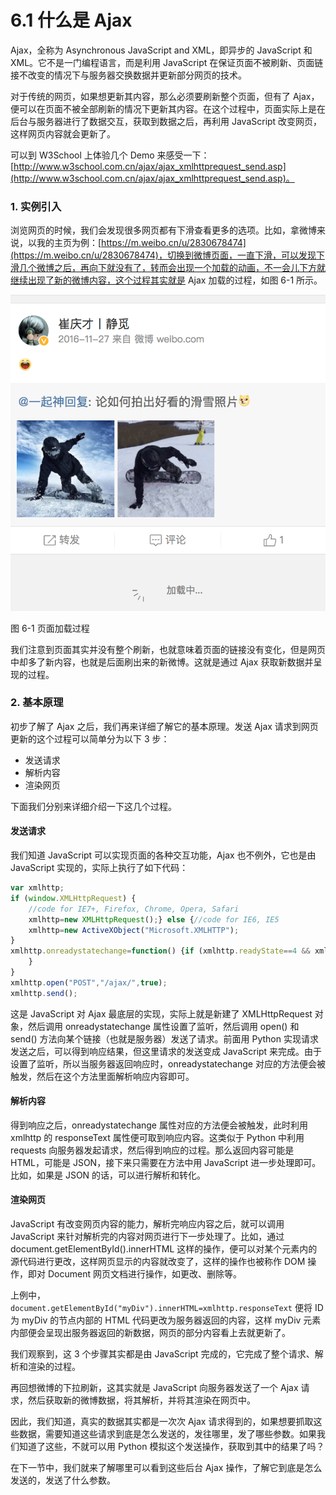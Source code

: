 # 6.1 什么是 Ajax

Ajax，全称为 Asynchronous JavaScript and XML，即异步的 JavaScript 和 XML。它不是一门编程语言，而是利用 JavaScript 在保证页面不被刷新、页面链接不改变的情况下与服务器交换数据并更新部分网页的技术。

对于传统的网页，如果想更新其内容，那么必须要刷新整个页面，但有了 Ajax，便可以在页面不被全部刷新的情况下更新其内容。在这个过程中，页面实际上是在后台与服务器进行了数据交互，获取到数据之后，再利用 JavaScript 改变网页，这样网页内容就会更新了。

可以到 W3School 上体验几个 Demo 来感受一下：[http://www.w3school.com.cn/ajax/ajax_xmlhttprequest_send.asp](http://www.w3school.com.cn/ajax/ajax_xmlhttprequest_send.asp)。

### 1. 实例引入

浏览网页的时候，我们会发现很多网页都有下滑查看更多的选项。比如，拿微博来说，以我的主页为例：[https://m.weibo.cn/u/2830678474](https://m.weibo.cn/u/2830678474)，切换到微博页面，一直下滑，可以发现下滑几个微博之后，再向下就没有了，转而会出现一个加载的动画，不一会儿下方就继续出现了新的微博内容，这个过程其实就是 Ajax 加载的过程，如图 6-1 所示。

![](../image/6-1.png)

图 6-1 页面加载过程

我们注意到页面其实并没有整个刷新，也就意味着页面的链接没有变化，但是网页中却多了新内容，也就是后面刷出来的新微博。这就是通过 Ajax 获取新数据并呈现的过程。

### 2. 基本原理

初步了解了 Ajax 之后，我们再来详细了解它的基本原理。发送 Ajax 请求到网页更新的这个过程可以简单分为以下 3 步：

* 发送请求
* 解析内容
* 渲染网页

下面我们分别来详细介绍一下这几个过程。

#### 发送请求

我们知道 JavaScript 可以实现页面的各种交互功能，Ajax 也不例外，它也是由 JavaScript 实现的，实际上执行了如下代码：

```js
var xmlhttp;
if (window.XMLHttpRequest) {
    //code for IE7+, Firefox, Chrome, Opera, Safari
    xmlhttp=new XMLHttpRequest();} else {//code for IE6, IE5
    xmlhttp=new ActiveXObject("Microsoft.XMLHTTP");
}
xmlhttp.onreadystatechange=function() {if (xmlhttp.readyState==4 && xmlhttp.status==200) {document.getElementById("myDiv").innerHTML=xmlhttp.responseText;
    }
}
xmlhttp.open("POST","/ajax/",true);
xmlhttp.send();
```

这是 JavaScript 对 Ajax 最底层的实现，实际上就是新建了 XMLHttpRequest 对象，然后调用 onreadystatechange 属性设置了监听，然后调用 open() 和 send() 方法向某个链接（也就是服务器）发送了请求。前面用 Python 实现请求发送之后，可以得到响应结果，但这里请求的发送变成 JavaScript 来完成。由于设置了监听，所以当服务器返回响应时，onreadystatechange 对应的方法便会被触发，然后在这个方法里面解析响应内容即可。

#### 解析内容

得到响应之后，onreadystatechange 属性对应的方法便会被触发，此时利用 xmlhttp 的 responseText 属性便可取到响应内容。这类似于 Python 中利用 requests 向服务器发起请求，然后得到响应的过程。那么返回内容可能是 HTML，可能是 JSON，接下来只需要在方法中用 JavaScript 进一步处理即可。比如，如果是 JSON 的话，可以进行解析和转化。

#### 渲染网页

JavaScript 有改变网页内容的能力，解析完响应内容之后，就可以调用 JavaScript 来针对解析完的内容对网页进行下一步处理了。比如，通过 document.getElementById().innerHTML 这样的操作，便可以对某个元素内的源代码进行更改，这样网页显示的内容就改变了，这样的操作也被称作 DOM 操作，即对 Document 网页文档进行操作，如更改、删除等。

上例中，`document.getElementById("myDiv").innerHTML=xmlhttp.responseText` 便将 ID 为 myDiv 的节点内部的 HTML 代码更改为服务器返回的内容，这样 myDiv 元素内部便会呈现出服务器返回的新数据，网页的部分内容看上去就更新了。

我们观察到，这 3 个步骤其实都是由 JavaScript 完成的，它完成了整个请求、解析和渲染的过程。

再回想微博的下拉刷新，这其实就是 JavaScript 向服务器发送了一个 Ajax 请求，然后获取新的微博数据，将其解析，并将其渲染在网页中。

因此，我们知道，真实的数据其实都是一次次 Ajax 请求得到的，如果想要抓取这些数据，需要知道这些请求到底是怎么发送的，发往哪里，发了哪些参数。如果我们知道了这些，不就可以用 Python 模拟这个发送操作，获取到其中的结果了吗？

在下一节中，我们就来了解哪里可以看到这些后台 Ajax 操作，了解它到底是怎么发送的，发送了什么参数。